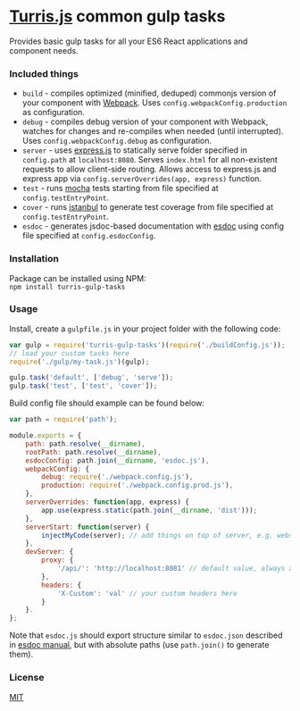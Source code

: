 # [Turris.js](https://github.com/turrisjs) common gulp tasks

Provides basic gulp tasks for all your ES6 React applications and component needs.  

### Included things

- `build` - compiles optimized (minified, deduped) commonjs version of your component with [Webpack](http://webpack.github.io/). Uses `config.webpackConfig.production` as configuration.
- `debug` - compiles debug version of your component with Webpack, watches for changes and re-compiles when needed (until interrupted). Uses `config.webpackConfig.debug` as configuration.
- `server` - uses [express.js](http://expressjs.com/) to statically serve folder specified in `config.path` at `localhost:8080`. Serves `index.html` for all non-existent requests to allow client-side routing. Allows access to express.js and express app via `config.serverOverrides(app, express)` function.
- `test` - runs [mocha](http://mochajs.org/) tests starting from file specified at `config.testEntryPoint`.
- `cover` - runs [istanbul](https://gotwarlost.github.io/istanbul/) to generate test coverage from file specified at `config.testEntryPoint`.
- `esdoc` - generates jsdoc-based documentation with [esdoc](https://esdoc.org/) using config file specified at `config.esdocConfig`.

### Installation

Package can be installed using NPM:  
`npm install turris-gulp-tasks`

### Usage

Install, create a `gulpfile.js` in your project folder with the following code:
```js
var gulp = require('turris-gulp-tasks')(require('./buildConfig.js'));
// load your custom tasks here
require('./gulp/my-task.js')(gulp);

gulp.task('default', ['debug', 'serve']);
gulp.task('test', ['test', 'cover']);
```

Build config file should example can be found below:
```js
var path = require('path');

module.exports = {
    path: path.resolve(__dirname),
    rootPath: path.resolve(__dirname),
    esdocConfig: path.join(__dirname, 'esdoc.js'),
    webpackConfig: {
        debug: require('./webpack.config.js'),
        production: require('./webpack.config.prod.js'),
    },
    serverOverrides: function(app, express) {
        app.use(express.static(path.join(__dirname, 'dist')));
    },
    serverStart: function(server) {
        injectMyCode(server); // add things on top of server, e.g. websockets server
    },
    devServer: {
        proxy: {
            '/api/': 'http://localhost:8081' // default value, always appended if not passed from outside
        },
        headers: {
            'X-Custom': 'val' // your custom headers here
        }
    }.
};
```

Note that `esdoc.js` should export structure similar to `esdoc.json` described in [esdoc manual](https://esdoc.org/), but with absolute paths (use `path.join()` to generate them).

### License

[MIT](http://opensource.org/licenses/MIT)
